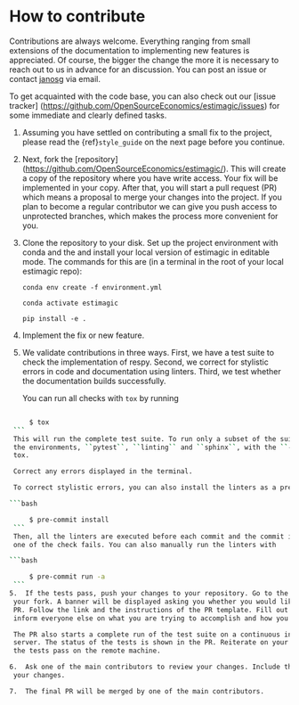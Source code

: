 # How to contribute

Contributions are always welcome. Everything ranging from small extensions of the
documentation to implementing new features is appreciated. Of course, the
bigger the change the more it is necessary to reach out to us in advance for an
discussion. You can post an issue or contact
[janosg](https://github.com/janosg) via email.

To get acquainted with the code base, you can also check out our [issue tracker]
(https://github.com/OpenSourceEconomics/estimagic/issues) for some immediate and clearly
defined tasks.


1.  Assuming you have settled on contributing a small fix to the project, please
    read the {ref}`style_guide` on the next page before you continue.

2.  Next, fork the [repository] (https://github.com/OpenSourceEconomics/estimagic/).
    This will create a
    copy of the repository where you have write access. Your fix will be implemented in
    your copy. After that, you will start a pull request (PR) which means a proposal to
    merge your changes into the project. If you plan to become a regular contributor
    we can give you push access to unprotected branches, which makes the process more
    convenient for you.

3.  Clone the repository to your disk. Set up the project environment with conda
    and the and install your local version of estimagic in editable mode.
    The commands for this are (in a terminal in the root of your local estimagic
    repo):

    ``conda env create -f environment.yml``

    ``conda activate estimagic``

    ``pip install -e .``

4.  Implement the fix or new feature.

5.  We validate contributions in three ways. First, we have a test suite to check the
    implementation of respy. Second, we correct for stylistic errors in code and
    documentation using linters. Third, we test whether the documentation builds
    successfully.

    You can run all checks with ``tox`` by running

   ```bash

        $ tox
    ```
    This will run the complete test suite. To run only a subset of the suite you can use
    the environments, ``pytest``, ``linting`` and ``sphinx``, with the ``-e`` flag of
    tox.

    Correct any errors displayed in the terminal.

    To correct stylistic errors, you can also install the linters as a pre-commit with

   ```bash

        $ pre-commit install
    ```
    Then, all the linters are executed before each commit and the commit is aborted if
    one of the check fails. You can also manually run the linters with

   ```bash

        $ pre-commit run -a
    ```
5.  If the tests pass, push your changes to your repository. Go to the Github page of
    your fork. A banner will be displayed asking you whether you would like to create a
    PR. Follow the link and the instructions of the PR template. Fill out the PR form to
    inform everyone else on what you are trying to accomplish and how you did it.

    The PR also starts a complete run of the test suite on a continuous integration
    server. The status of the tests is shown in the PR. Reiterate on your changes until
    the tests pass on the remote machine.

6.  Ask one of the main contributors to review your changes. Include their remarks in
    your changes.

7.  The final PR will be merged by one of the main contributors.
